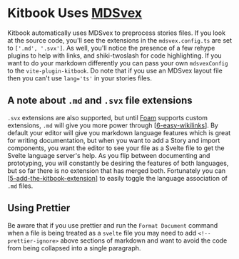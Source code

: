 # Kitbook Uses [MDSvex](https://mdsvex.pngwn.io/) 

Kitbook automatically uses MDSvex to preprocess stories files. If you look at the source code, you'll see the extensions in the `mdsvex.config.ts` are set to `['.md', '.svx']`. As well, you'll notice the presence of a few rehype plugins to help with links, and shiki-twoslash for code highlighting. If you want to do your markdown differently you can pass your own `mdsvexConfig` to the `vite-plugin-kitbook`. Do note that if you use an MDSvex layout file then you can't use `lang='ts'` in your stories files.

## A note about `.md` and `.svx` file extensions

`.svx` extensions are also supported, but until [Foam](https://foambubble.github.io/foam/) supports custom extensions, `.md` will give you more power through [[6-easy-wikilinks]]. By default your editor will give you markdown language features which is great for writing documentation, but when you want to add a Story and import components, you want the editor to see your file as a Svelte file to get the Svelte language server's help. As you flip between documenting and prototyping, you will constantly be desiring the features of both languages, but so far there is no extension that has merged both. Fortunately you can [[5-add-the-kitbook-extension]] to easily toggle the language association of `.md` files.

## Using Prettier

Be aware that if you use prettier and run the `Format Document` command when a file is being treated as a `svelte` file you may need to add `<!--prettier-ignore>` above sections of markdown and want to avoid the code from being collapsed into a single paragraph.

[//begin]: # "Autogenerated link references for markdown compatibility"
[6-easy-wikilinks]: ../6-easy-wikilinks.md "Easy Wikilinks"
[5-add-the-kitbook-extension]: ../5-add-the-kitbook-extension.md "Add the Kitbook Extension"
[//end]: # "Autogenerated link references"
